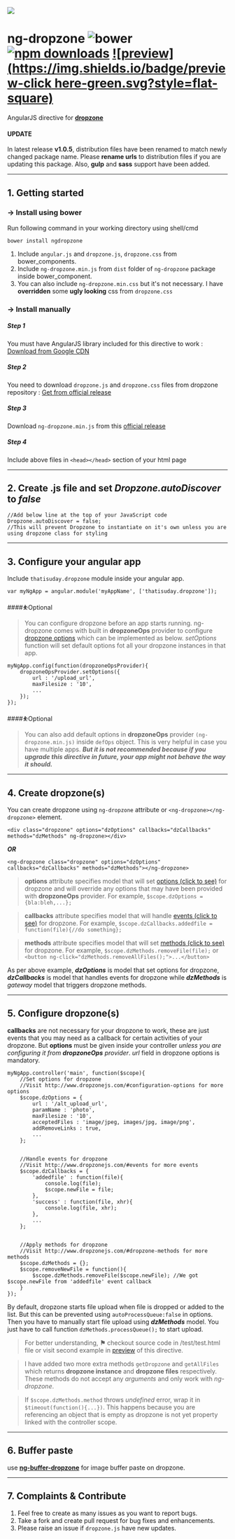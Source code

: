 
![](https://camo.githubusercontent.com/0ac4844780d7e981e44a9ca97887476f50a0b840/687474703a2f2f7777772e64726f707a6f6e656a732e636f6d2f696d616765732f6e65772d6c6f676f2e737667)

# ng-dropzone  ![bower](https://img.shields.io/bower/v/ngdropzone.svg?style=flat-square) [![npm downloads](https://img.shields.io/npm/dt/ngdropzone.svg?style=flat-square)](https://www.npmjs.com/package/ngdropzone) [![preview](https://img.shields.io/badge/preview-click here-green.svg?style=flat-square)](https://rawgit.com/thatisuday/ng-dropzone/master/demo/main.html)

AngularJS directive for __[dropzone](https://github.com/enyo/dropzone)__

#### UPDATE
In latest release **v1.0.5**, distribution files have been renamed to match newly changed package name. Please **rename urls** to distribution files if you are updating this package. Also, **gulp** and **sass** support have been added. 

***

## 1. Getting started

### → Install using bower
Run following command in your working directory using shell/cmd
```
bower install ngdropzone
```

1. Include `angular.js` and `dropzone.js`, `dropzone.css` from bower_components.
2. Include `ng-dropzone.min.js` from `dist` folder of `ng-dropzone` package inside bower_component.
3. You can also include `ng-dropzone.min.css` but it's not necessary. I have **overridden** some **ugly looking** css from `dropzone.css`

### → Install manually
##### Step 1
You must have AngularJS library included for this directive to work : [Download from Google CDN](https://developers.google.com/speed/libraries/#angularjs)

##### Step 2
You need to download `dropzone.js` and `dropzone.css` files from dropzone repository : [Get from official release](https://github.com/enyo/dropzone/releases/tag/v4.3.0)

##### Step 3
Download `ng-dropzone.min.js` from this [official release](https://github.com/thatisuday/ng-dropzone/releases)

##### Step 4
Include above files in `<head></head>` section of your html page

----------

## 2. Create .js file and set _Dropzone.autoDiscover_ to _false_
```
//Add below line at the top of your JavaScript code
Dropzone.autoDiscover = false;
//This will prevent Dropzone to instantiate on it's own unless you are using dropzone class for styling
```

***

## 3. Configure your angular app
Include `thatisuday.dropzone` module inside your angular app.
```
var myNgApp = angular.module('myAppName', ['thatisuday.dropzone']);
```

####⛹Optional
> You can configure dropzone before an app starts running. ng-dropzone comes with built in **dropzoneOps** provider to configure [dropzone options](http://www.dropzonejs.com/#configuration-options) which can be implemented as below. _setOptions_ function will set default options fot all your dropzone instances in that app.

```
myNgApp.config(function(dropzoneOpsProvider){
	dropzoneOpsProvider.setOptions({
		url : '/upload_url',
		maxFilesize : '10',
		...
	});
});
```

####⛹Optional
>You can also add default options in **dropzoneOps** provider `(ng-dropzone.min.js)` inside `defOps` object. This is very helpful in case you have multiple apps.  **_But it is not recommended because if you upgrade this directive in future, your app might not behave the way it should._**

***

## 4. Create dropzone(s)
You can create dropzone using `ng-dropzone` attribute or `<ng-dropzone></ng-dropzone>` element.
```
<div class="dropzone" options="dzOptions" callbacks="dzCallbacks" methods="dzMethods" ng-dropzone></div>
```
**_OR_**
```
<ng-dropzone class="dropzone" options="dzOptions" callbacks="dzCallbacks" methods="dzMethods"></ng-dropzone>
```
> **options** attribute specifies model that will set [options (click to see)](http://www.dropzonejs.com/#configuration-options) for dropzone and will override any options that may have been provided with **dropzoneOps** provider. For example, `$scope.dzOptions = {bla:bleh,...};`

> **callbacks** attribute specifies model that will handle [events (click to see)](http://www.dropzonejs.com/#events) for dropzone. For example, `$scope.dzCallbacks.addedfile = function(file){//do something};`

> **methods** attribute specifies model that will set [methods (click to see)](http://www.dropzonejs.com/#dropzone-methods) for dropzone. For example, `$scope.dzMethods.removeFile(file);` or `<button ng-click="dzMethods.removeAllFiles();">...</button>`

As per above example, **_dzOptions_** is model that set options for dropzone, **_dzCallbacks_** is model that handles events for dropzone while **_dzMethods_** is _gateway_ model that triggers dropzone methods.

***

## 5. Configure dropzone(s)
**callbacks** are not necessary for your dropzone to work, these are just events that you may need as a callback for certain activities of your dropzone. But **options** must be given inside your controller _unless you are configuring it from **dropzoneOps** provider_. _url_ field in dropzone options is mandatory.

```
myNgApp.controller('main', function($scope){
	//Set options for dropzone
	//Visit http://www.dropzonejs.com/#configuration-options for more options
	$scope.dzOptions = {
		url : '/alt_upload_url',
		paramName : 'photo',
		maxFilesize : '10',
		acceptedFiles : 'image/jpeg, images/jpg, image/png',
		addRemoveLinks : true,
		...
	};
	
	
	//Handle events for dropzone
	//Visit http://www.dropzonejs.com/#events for more events
	$scope.dzCallbacks = {
		'addedfile' : function(file){
			console.log(file);
			$scope.newFile = file;
		},
		'success' : function(file, xhr){
			console.log(file, xhr);
		},
		...
	};
	
	
	//Apply methods for dropzone
	//Visit http://www.dropzonejs.com/#dropzone-methods for more methods
	$scope.dzMethods = {};
	$scope.removeNewFile = function(){
		$scope.dzMethods.removeFile($scope.newFile); //We got $scope.newFile from 'addedfile' event callback
	}
});
```

By default, dropzone starts file upload when file is dropped or added to the list. But this can be prevented using `autoProcessQueue:false` in options. Then you have to manually start file upload using **_dzMethods_** model. You just have to call function `dzMethods.processQueue();` to start upload.

> For better understanding, **__⚑__**  checkout source code in /test/test.html file or visit second example in  [preview](https://rawgit.com/thatisuday/ng-dropzone/master/demo/main.html) of this directive.

> I have added two more extra methods `getDropzone` and `getAllFiles` which returns **dropzone instance** and **dropzone files** respectively. These methods do not accept any _arguments_ and only work with _ng-dropzone_.

> If `$scope.dzMethods.method` throws _undefined_ error, wrap it in `$timeout(function(){...})`. This happens because you are referencing an object that is empty as dropzone is not yet property linked with the controller scope.

***

## 6. Buffer paste
use **[ng-buffer-dropzone](https://github.com/thatisuday/ng-buffer-dropzone)** for image buffer paste on dropzone.

***

## 7. Complaints & Contribute
1. Feel free to create as many issues as you want to report bugs.
2. Take a fork and create pull request for bug fixes and enhancements.
3. Please raise an issue if `dropzone.js` have new updates.
